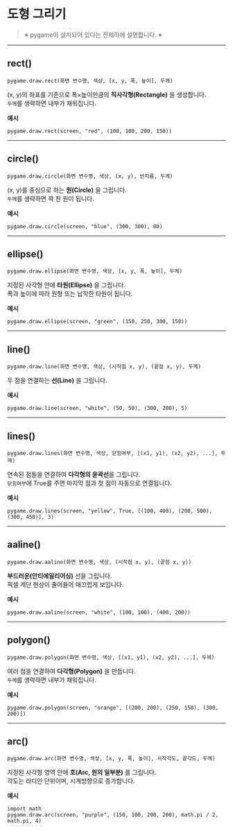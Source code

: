 # **도형 그리기**

> <span class="caution">※ pygame이 설치되어 있다는 전제하에 설명합니다. ※</span>

---

## <span class="title">rect()</span>

<pre><code><span class="l">pygame</span>.<span class="l">draw</span>.<span class="f">rect</span><span class="pf">(</span><span class="v">화면 변수명</span>, <span class="s">색상</span>, <span class="pg">[</span><span class="n">x</span>, <span class="n">y</span>, <span class="n">폭</span>, <span class="n">높이</span><span class="pg">]</span>, <span class="n">두께</span><span class="pf">)</span></code></pre>

(x, y)의 좌표를 기준으로 폭×높이만큼의 **직사각형(Rectangle)** 을 생성합니다.  
`두께`를 생략하면 내부가 채워집니다.  

**예시**

<pre><code><span class="l">pygame</span>.<span class="l">draw</span>.<span class="f">rect</span><span class="pf">(</span><span class="v">screen</span>, <span class="s">"red"</span>, <span class="pg">(</span><span class="n">100</span>, <span class="n">100</span>, <span class="n">200</span>, <span class="n">150</span><span class="pg">)</span><span class="pf">)</span></code></pre>

---

## <span class="title">circle()</span>

<pre><code><span class="l">pygame</span>.<span class="l">draw</span>.<span class="f">circle</span><span class="pf">(</span><span class="v">화면 변수명</span>, <span class="s">색상</span>, <span class="pg">(</span><span class="n">x</span>, <span class="n">y</span><span class="pg">)</span>, <span class="n">반지름</span>, <span class="n">두께</span><span class="pf">)</span></code></pre>

(x, y)를 중심으로 하는 **원(Circle)** 을 그립니다.  
`두께`를 생략하면 꽉 찬 원이 됩니다.  

**예시**

<pre><code><span class="l">pygame</span>.<span class="l">draw</span>.<span class="f">circle</span><span class="pf">(</span><span class="v">screen</span>, <span class="s">"blue"</span>, <span class="pg">(</span><span class="n">300</span>, <span class="n">300</span><span class="pg">)</span>, <span class="n">80</span><span class="pf">)</span></code></pre>

---

## <span class="title">ellipse()</span>

<pre><code><span class="l">pygame</span>.<span class="l">draw</span>.<span class="f">ellipse</span><span class="pf">(</span><span class="v">화면 변수명</span>, <span class="s">색상</span>, <span class="pg">[</span><span class="n">x</span>, <span class="n">y</span>, <span class="n">폭</span>, <span class="n">높이</span><span class="pg">]</span>, <span class="n">두께</span><span class="pf">)</span></code></pre>

지정된 사각형 안에 **타원(Ellipse)** 을 그립니다.  
폭과 높이에 따라 원형 또는 납작한 타원이 됩니다.  

**예시**

<pre><code><span class="l">pygame</span>.<span class="l">draw</span>.<span class="f">ellipse</span><span class="pf">(</span><span class="v">screen</span>, <span class="s">"green"</span>, <span class="pg">(</span><span class="n">150</span>, <span class="n">250</span>, <span class="n">300</span>, <span class="n">150</span><span class="pg">)</span><span class="pf">)</span></code></pre>

---

## <span class="title">line()</span>

<pre><code><span class="l">pygame</span>.<span class="l">draw</span>.<span class="f">line</span><span class="pf">(</span><span class="v">화면 변수명</span>, <span class="s">색상</span>, <span class="pg">(</span><span class="n">시작점 x</span>, <span class="n">y</span><span class="pg">)</span>, <span class="pg">(</span><span class="n">끝점 x</span>, <span class="n">y</span><span class="pg">)</span>, <span class="n">두께</span><span class="pf">)</span></code></pre>

두 점을 연결하는 **선(Line)** 을 그립니다.  

**예시**

<pre><code><span class="l">pygame</span>.<span class="l">draw</span>.<span class="f">line</span><span class="pf">(</span><span class="v">screen</span>, <span class="s">"white"</span>, <span class="pg">(</span><span class="n">50</span>, <span class="n">50</span><span class="pg">)</span>, <span class="pg">(</span><span class="n">300</span>, <span class="n">200</span><span class="pg">)</span>, <span class="n">5</span><span class="pf">)</span></code></pre>

---

## <span class="title">lines()</span>

<pre><code><span class="l">pygame</span>.<span class="l">draw</span>.<span class="f">lines</span><span class="pf">(</span><span class="v">화면 변수명</span>, <span class="s">색상</span>, <span class="b">닫힘여부</span>, <span class="pg">[</span><span class="pg">(</span><span class="n">x1</span>, <span class="n">y1</span><span class="pg">)</span>, <span class="pg">(</span><span class="n">x2</span>, <span class="n">y2</span><span class="pg">)</span>, ...<span class="pg">]</span>, <span class="n">두께</span><span class="pf">)</span></code></pre>

연속된 점들을 연결하여 **다각형의 윤곽선**을 그립니다.  
`닫힘여부`에 <span class="b">True</span>를 주면 마지막 점과 첫 점이 자동으로 연결됩니다.  

**예시**

<pre><code><span class="l">pygame</span>.<span class="l">draw</span>.<span class="f">lines</span><span class="pf">(</span><span class="v">screen</span>, <span class="s">"yellow"</span>, <span class="b">True</span>, <span class="pg">[</span><span class="pg">(</span><span class="n">100</span>, <span class="n">400</span><span class="pg">)</span>, <span class="pg">(</span><span class="n">200</span>, <span class="n">500</span><span class="pg">)</span>, <span class="pg">(</span><span class="n">300</span>, <span class="n">450</span><span class="pg">)</span><span class="pg">]</span>, <span class="n">3</span><span class="pf">)</span></code></pre>

---

## <span class="title">aaline()</span>

<pre><code><span class="l">pygame</span>.<span class="l">draw</span>.<span class="f">aaline</span><span class="pf">(</span><span class="v">화면 변수명</span>, <span class="s">색상</span>, <span class="pg">(</span><span class="n">시작점 x</span>, <span class="n">y</span><span class="pg">)</span>, <span class="pg">(</span><span class="n">끝점 x</span>, <span class="n">y</span><span class="pg">)</span><span class="pf">)</span></code></pre>

**부드러운(안티에일리어싱)** 선을 그립니다.  
픽셀 계단 현상이 줄어들어 매끄럽게 보입니다.  

**예시**

<pre><code><span class="l">pygame</span>.<span class="l">draw</span>.<span class="f">aaline</span><span class="pf">(</span><span class="v">screen</span>, <span class="s">"white"</span>, <span class="pg">(</span><span class="n">100</span>, <span class="n">100</span><span class="pg">)</span>, <span class="pg">(</span><span class="n">400</span>, <span class="n">200</span><span class="pg">)</span><span class="pf">)</span></code></pre>

---

## <span class="title">polygon()</span>

<pre><code><span class="l">pygame</span>.<span class="l">draw</span>.<span class="f">polygon</span><span class="pf">(</span><span class="v">화면 변수명</span>, <span class="s">색상</span>, <span class="pg">[</span><span class="pg">(</span><span class="n">x1</span>, <span class="n">y1</span><span class="pg">)</span>, <span class="pg">(</span><span class="n">x2</span>, <span class="n">y2</span><span class="pg">)</span>, ...<span class="pg">]</span>, <span class="n">두께</span><span class="pf">)</span></code></pre>

여러 점을 연결하여 **다각형(Polygon)** 을 만듭니다.  
`두께`를 생략하면 내부가 채워집니다.  

**예시**

<pre><code><span class="l">pygame</span>.<span class="l">draw</span>.<span class="f">polygon</span><span class="pf">(</span><span class="v">screen</span>, <span class="s">"orange"</span>, <span class="pg">[</span><span class="pg">(</span><span class="n">200</span>, <span class="n">200</span><span class="pg">)</span>, <span class="pg">(</span><span class="n">250</span>, <span class="n">150</span><span class="pg">)</span>, <span class="pg">(</span><span class="n">300</span>, <span class="n">200</span><span class="pg">)</span><span class="pg">]</span><span class="pf">)</span></code></pre>

---

## <span class="title">arc()</span>

<pre><code><span class="l">pygame</span>.<span class="l">draw</span>.<span class="f">arc</span><span class="pf">(</span><span class="v">화면 변수명</span>, <span class="s">색상</span>, <span class="pg">[</span><span class="n">x</span>, <span class="n">y</span>, <span class="n">폭</span>, <span class="n">높이</span><span class="pg">]</span>, <span class="n">시작각도</span>, <span class="n">끝각도</span>, <span class="n">두께</span><span class="pf">)</span></code></pre>

지정된 사각형 영역 안에 **호(Arc, 원의 일부분)** 를 그립니다.  
각도는 라디안 단위이며, 시계방향으로 증가합니다.  

**예시**

<pre><code><span class="k">import</span> <span class="l">math</span>
<span class="l">pygame</span>.<span class="l">draw</span>.<span class="f">arc</span><span class="pf">(</span><span class="v">screen</span>, <span class="s">"purple"</span>, <span class="pg">(</span><span class="n">150</span>, <span class="n">100</span>, <span class="n">200</span>, <span class="n">200</span><span class="pg">)</span>, <span class="l">math</span>.<span class="v">pi</span> / <span class="n">2</span>, <span class="l">math</span>.<span class="v">pi</span>, <span class="n">4</span><span class="pf">)</span></code></pre>
